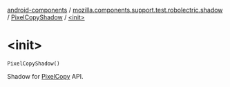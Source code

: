 [android-components](../../index.md) / [mozilla.components.support.test.robolectric.shadow](../index.md) / [PixelCopyShadow](index.md) / [&lt;init&gt;](./-init-.md)

# &lt;init&gt;

`PixelCopyShadow()`

Shadow for [PixelCopy](#) API.

